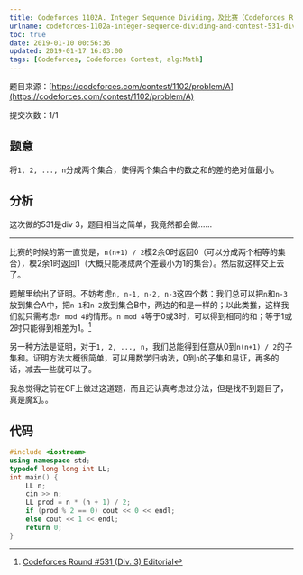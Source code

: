 ```yaml
---
title: Codeforces 1102A. Integer Sequence Dividing，及比赛（Codeforces Round #531 (Div. 3)）总结
urlname: codeforces-1102a-integer-sequence-dividing-and-contest-531-div-3-summary
toc: true
date: 2019-01-10 00:56:36
updated: 2019-01-17 16:03:00
tags: [Codeforces, Codeforces Contest, alg:Math]
---
```


题目来源：[https://codeforces.com/contest/1102/problem/A](https://codeforces.com/contest/1102/problem/A)

提交次数：1/1

## 题意

将`1, 2, ..., n`分成两个集合，使得两个集合中的数之和的差的绝对值最小。

## 分析

这次做的531是div 3，题目相当之简单，我竟然都会做……

---

比赛的时候的第一直觉是，`n(n+1) / 2`模2余0时返回0（可以分成两个相等的集合），模2余1时返回1（大概只能凑成两个差最小为1的集合）。然后就这样交上去了。

题解里给出了证明。不妨考虑`n, n-1, n-2, n-3`这四个数：我们总可以把`n`和`n-3`放到集合A中，把`n-1`和`n-2`放到集合B中，两边的和是一样的；以此类推，这样我们就只需考虑`n mod 4`的情形。`n mod 4`等于0或3时，可以得到相同的和；等于1或2时只能得到相差为1。[^sln]

[^sln]: [Codeforces Round #531 (Div. 3) Editorial](https://codeforces.com/blog/entry/64439)

另一种方法是证明，对于`1, 2, ..., n`，我们总能得到任意从0到`n(n+1) / 2`的子集和。证明方法大概很简单，可以用数学归纳法，0到`n`的子集和易证，再多的话，减去一些就可以了。

我总觉得之前在CF上做过这道题，而且还认真考虑过分法，但是找不到题目了，真是魔幻。。

## 代码

```cpp
#include <iostream>
using namespace std;
typedef long long int LL;
int main() {
    LL n;
    cin >> n;
    LL prod = n * (n + 1) / 2;
    if (prod % 2 == 0) cout << 0 << endl;
    else cout << 1 << endl;
    return 0;
}
```